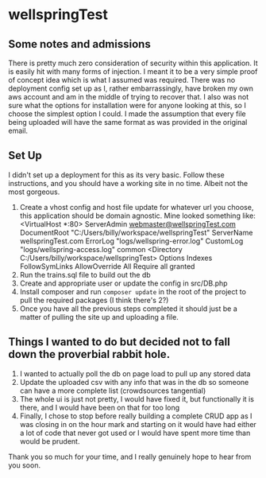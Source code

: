 # wellspringTest

## Some notes and admissions
There is pretty much zero consideration of security within this application. It is easily hit with many forms of injection. I meant it to be a very simple proof of concept idea which is what I assumed was required.
There was no deployment config set up as I, rather embarrassingly, have broken my own aws account and am in the middle of trying to recover that. I also was not sure what the options for installation were for anyone looking at this, so I choose the simplest option I could.
I made the assumption that every file being uploaded will have the same format as was provided in the original email.

## Set Up
I didn't set up a deployment for this as its very basic. Follow these instructions, and you should have a working site in no time. Albeit not the most gorgeous.

1. Create a vhost config and host file update for whatever url you choose, this application should be domain agnostic. Mine looked something like:
        <VirtualHost *:80>
            ServerAdmin webmaster@wellspringTest.com
            DocumentRoot "C:/Users/billy/workspace/wellspringTest"
            ServerName wellspringTest.com
            ErrorLog "logs/wellspring-error.log"
            CustomLog "logs/wellspring-access.log" common
            <Directory C:/Users/billy/workspace/wellspringTest>
                Options Indexes FollowSymLinks
                AllowOverride All
                Require all granted
            </Directory>
        </VirtualHost>
2. Run the trains.sql file to build out the db
3. Create and appropriate user or update the config in src/DB.php
4. Install composer and run `composer update` in the root of the project to pull the required packages (I think there's 2?)
5. Once you have all the previous steps completed it should just be a matter of pulling the site up and uploading a file.

## Things I wanted to do but decided not to fall down the proverbial rabbit hole.
1. I wanted to actually poll the db on page load to pull up any stored data
2. Update the uploaded csv with any info that was in the db so someone can have a more complete list (crowdsources tangential)
3. The whole ui is just not pretty, I would have fixed it, but functionally it is there, and I would have been on that for too long
4. Finally, I chose to stop before really building a complete CRUD app as I was closing in on the hour mark and starting on it would have had either a lot of code that never got used or I would have spent more time than would be prudent.

Thank you so much for your time, and I really genuinely hope to hear from you soon.